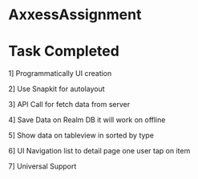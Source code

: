 # AxxessAssignment

# Task Completed

1] Programmatically UI creation 

2] Use Snapkit  for autolayout

3] API Call  for fetch data from server

4] Save Data on Realm DB it will work on offline

5] Show data on tableview in sorted by type 

6] UI Navigation list to detail page one user tap on item

7] Universal Support
